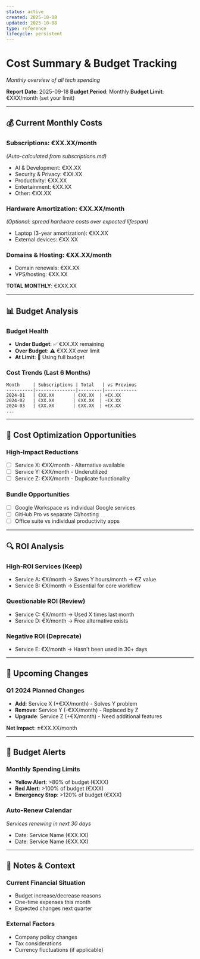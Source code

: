 ```yaml
---
status: active
created: 2025-10-08
updated: 2025-10-08
type: reference
lifecycle: persistent
---
```


# Cost Summary & Budget Tracking

*Monthly overview of all tech spending*

**Report Date**: 2025-09-18
**Budget Period**: Monthly
**Budget Limit**: €XXX/month (set your limit)

---

## 💰 Current Monthly Costs

### Subscriptions: €XX.XX/month
*(Auto-calculated from subscriptions.md)*

- AI & Development: €XX.XX
- Security & Privacy: €XX.XX  
- Productivity: €XX.XX
- Entertainment: €XX.XX
- Other: €XX.XX

### Hardware Amortization: €XX.XX/month
*(Optional: spread hardware costs over expected lifespan)*

- Laptop (3-year amortization): €XX.XX
- External devices: €XX.XX

### Domains & Hosting: €XX.XX/month
- Domain renewals: €XX.XX
- VPS/hosting: €XX.XX

**TOTAL MONTHLY**: €XXX.XX

---

## 📊 Budget Analysis

### Budget Health
- **Under Budget**: ✅ €XX.XX remaining
- **Over Budget**: ⚠️ €XX.XX over limit
- **At Limit**: 🎯 Using full budget

### Cost Trends (Last 6 Months)
```
Month     | Subscriptions | Total   | vs Previous
----------|---------------|---------|------------
2024-01   | €XX.XX       | €XX.XX  | +€X.XX
2024-02   | €XX.XX       | €XX.XX  | -€X.XX
2024-03   | €XX.XX       | €XX.XX  | +€X.XX
...
```

---

## 🎯 Cost Optimization Opportunities

### High-Impact Reductions
- [ ] Service X: €XX/month - Alternative available
- [ ] Service Y: €XX/month - Underutilized  
- [ ] Service Z: €XX/month - Duplicate functionality

### Bundle Opportunities
- [ ] Google Workspace vs individual Google services
- [ ] GitHub Pro vs separate CI/hosting
- [ ] Office suite vs individual productivity apps

---

## 🔍 ROI Analysis

### High-ROI Services (Keep)
- Service A: €X/month → Saves Y hours/month → €Z value
- Service B: €X/month → Essential for core workflow

### Questionable ROI (Review)
- Service C: €X/month → Used X times last month
- Service D: €X/month → Free alternative exists

### Negative ROI (Deprecate)
- Service E: €X/month → Hasn't been used in 30+ days

---

## 📅 Upcoming Changes

### Q1 2024 Planned Changes
- **Add**: Service X (+€XX/month) - Solves Y problem
- **Remove**: Service Y (-€XX/month) - Replaced by Z
- **Upgrade**: Service Z (+€X/month) - Need additional features

**Net Impact**: ±€XX.XX/month

---

## 🚨 Budget Alerts

### Monthly Spending Limits
- **Yellow Alert**: >80% of budget (€XXX)
- **Red Alert**: >100% of budget (€XXX)
- **Emergency Stop**: >120% of budget (€XXX)

### Auto-Renew Calendar
*Services renewing in next 30 days*
- Date: Service Name (€XX.XX)
- Date: Service Name (€XX.XX)

---

## 📝 Notes & Context

### Current Financial Situation
- Budget increase/decrease reasons
- One-time expenses this month
- Expected changes next quarter

### External Factors
- Company policy changes
- Tax considerations  
- Currency fluctuations (if applicable)